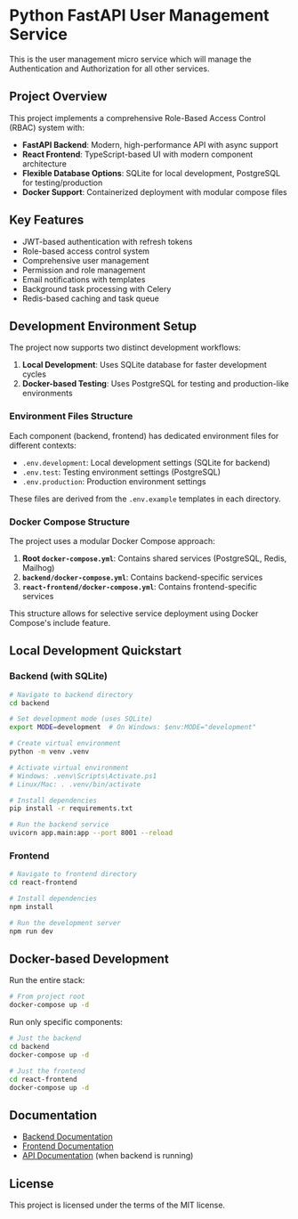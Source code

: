 # Python FastAPI User Management Service

This is the user management micro service which will manage the Authentication and Authorization for all other services.

## Project Overview

This project implements a comprehensive Role-Based Access Control (RBAC) system with:

- **FastAPI Backend**: Modern, high-performance API with async support
- **React Frontend**: TypeScript-based UI with modern component architecture
- **Flexible Database Options**: SQLite for local development, PostgreSQL for testing/production
- **Docker Support**: Containerized deployment with modular compose files

## Key Features

- JWT-based authentication with refresh tokens
- Role-based access control system
- Comprehensive user management
- Permission and role management
- Email notifications with templates
- Background task processing with Celery
- Redis-based caching and task queue

## Development Environment Setup

The project now supports two distinct development workflows:

1. **Local Development**: Uses SQLite database for faster development cycles
2. **Docker-based Testing**: Uses PostgreSQL for testing and production-like environments

### Environment Files Structure

Each component (backend, frontend) has dedicated environment files for different contexts:

- `.env.development`: Local development settings (SQLite for backend)
- `.env.test`: Testing environment settings (PostgreSQL)
- `.env.production`: Production environment settings

These files are derived from the `.env.example` templates in each directory.

### Docker Compose Structure

The project uses a modular Docker Compose approach:

1. **Root `docker-compose.yml`**: Contains shared services (PostgreSQL, Redis, Mailhog)
2. **`backend/docker-compose.yml`**: Contains backend-specific services
3. **`react-frontend/docker-compose.yml`**: Contains frontend-specific services

This structure allows for selective service deployment using Docker Compose's include feature.

## Local Development Quickstart

### Backend (with SQLite)

```bash
# Navigate to backend directory
cd backend

# Set development mode (uses SQLite)
export MODE=development  # On Windows: $env:MODE="development"

# Create virtual environment
python -m venv .venv

# Activate virtual environment
# Windows: .venv\Scripts\Activate.ps1
# Linux/Mac: . .venv/bin/activate

# Install dependencies
pip install -r requirements.txt

# Run the backend service
uvicorn app.main:app --port 8001 --reload
```

### Frontend

```bash
# Navigate to frontend directory
cd react-frontend

# Install dependencies
npm install

# Run the development server
npm run dev
```

## Docker-based Development

Run the entire stack:

```bash
# From project root
docker-compose up -d
```

Run only specific components:

```bash
# Just the backend
cd backend
docker-compose up -d

# Just the frontend
cd react-frontend
docker-compose up -d
```

## Documentation

- [Backend Documentation](backend/backend.md)
- [Frontend Documentation](react-frontend/README.md)
- [API Documentation](http://localhost:8001/docs) (when backend is running)

## License

This project is licensed under the terms of the MIT license.
